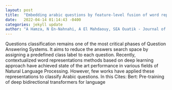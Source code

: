 ```yaml
---
layout: post
title:  "Embedding arabic questions by feature-level fusion of word representations for questions classification: It is worth doing?"
date:   2022-04-14 01:14:43 -0400
categories: jekyll update
author: "A Hamza, N En-Nahnahi, A El Mahdaouy, SEA Ouatik - Journal of King Saud , 2022"
---
```

Questions classification remains one of the most critical phases of Question Answering Systems. It aims to reduce the answers search space by assigning a predefined class label to each question. Recently, contextualized word representations methods based on deep learning approach have achieved state of the art performance in various fields of Natural Language Processing. However, few works have applied these representations to classify Arabic questions. In this Cites: Bert: Pre-training of deep bidirectional transformers for language